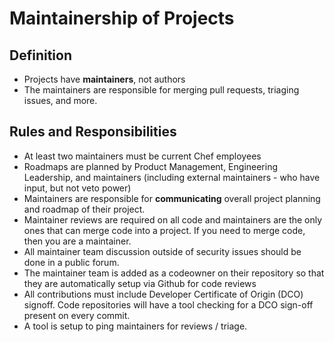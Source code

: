 # Maintainership of Projects

## Definition
* Projects have **maintainers**, not authors
* The maintainers are responsible for merging pull requests, triaging issues, and more.

## Rules and Responsibilities
* At least two maintainers must be current Chef employees
* Roadmaps are planned by Product Management, Engineering Leadership, and maintainers (including external maintainers - who have input, but not veto power)
* Maintainers are responsible for **communicating** overall project planning and roadmap of their project.
* Maintainer reviews are required on all code and maintainers are the only ones that can merge code into a project. If you need to merge code, then you are a maintainer.
* All maintainer team discussion outside of security issues should be done in a public forum.
* The maintainer team is added as a codeowner on their repository so that they are automatically setup via Github for code reviews
* All contributions must include Developer Certificate of Origin (DCO) signoff. Code repositories will have a tool checking for a DCO sign-off present on every commit. 
* A tool is setup to ping maintainers for reviews / triage.
